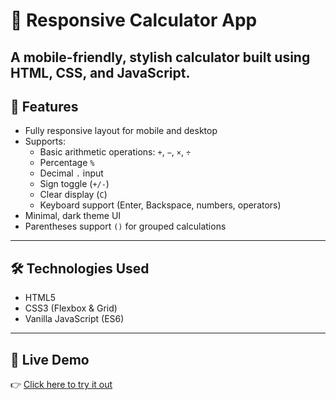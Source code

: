 # 🔢 Responsive Calculator App

A mobile-friendly, stylish calculator built using **HTML**, **CSS**, and **JavaScript**.  
---

## 📱 Features

- Fully responsive layout for mobile and desktop
- Supports:
  - Basic arithmetic operations: `+`, `−`, `×`, `÷`
  - Percentage `%`
  - Decimal `.` input
  - Sign toggle (`+/-`)
  - Clear display (`C`)
  - Keyboard support (Enter, Backspace, numbers, operators)
- Minimal, dark theme UI
- Parentheses support `()` for grouped calculations

---

## 🛠️ Technologies Used

- HTML5
- CSS3 (Flexbox & Grid)
- Vanilla JavaScript (ES6)

---
## 🚀 Live Demo

👉 [Click here to try it out](https://aanshulll.github.io/CodeAlpha_Task-2/)


